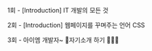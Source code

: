 
1회 - [Introduction] IT 개발의 모든 것

2회 - [Introduction] 웹페이지를 꾸며주는 언어 CSS

3회 - 아이엠 개발자~ 🎼자기소개 하기 🙋🏻‍♀️

